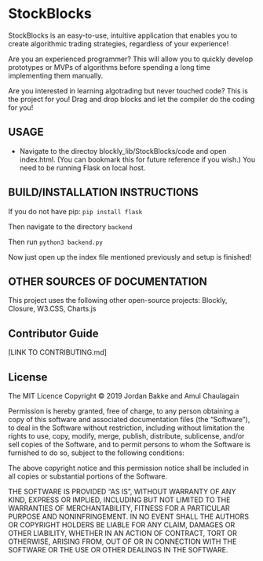 # StockBlocks

StockBlocks is an easy-to-use, intuitive application that enables you to create algorithmic trading strategies, regardless of your experience!

Are you an experienced programmer? This will allow you to quickly develop prototypes or MVPs of algorithms before spending a long time implementing them manually.

Are you interested in learning algotrading but never touched code? This is the project for you! Drag and drop blocks and let the compiler do the coding for you!

## USAGE
  * Navigate to the directoy blockly_lib/StockBlocks/code and open index.html. (You can bookmark this for future reference if you wish.) You need to be running Flask on local host.
  
## BUILD/INSTALLATION INSTRUCTIONS
  If you do not have pip:
  `pip install flask`
  
  Then navigate to the directory `backend`
  
  Then run `python3 backend.py`
  
  Now just open up the index file mentioned previously and setup is finished!

## OTHER SOURCES OF DOCUMENTATION
This project uses the following other open-source projects: Blockly, Closure, W3.CSS, Charts.js

## Contributor Guide
[LINK TO CONTRIBUTING.md]

## License 
The MIT Licence
Copyright © 2019 Jordan Bakke and Amul Chaulagain

Permission is hereby granted, free of charge, to any person obtaining a copy of this software and associated documentation files (the “Software”), to deal in the Software without restriction, including without limitation the rights to use, copy, modify, merge, publish, distribute, sublicense, and/or sell copies of the Software, and to permit persons to whom the Software is furnished to do so, subject to the following conditions:

The above copyright notice and this permission notice shall be included in all copies or substantial portions of the Software.

THE SOFTWARE IS PROVIDED “AS IS”, WITHOUT WARRANTY OF ANY KIND, EXPRESS OR IMPLIED, INCLUDING BUT NOT LIMITED TO THE WARRANTIES OF MERCHANTABILITY, FITNESS FOR A PARTICULAR PURPOSE AND NONINFRINGEMENT. IN NO EVENT SHALL THE AUTHORS OR COPYRIGHT HOLDERS BE LIABLE FOR ANY CLAIM, DAMAGES OR OTHER LIABILITY, WHETHER IN AN ACTION OF CONTRACT, TORT OR OTHERWISE, ARISING FROM, OUT OF OR IN CONNECTION WITH THE SOFTWARE OR THE USE OR OTHER DEALINGS IN THE SOFTWARE.
